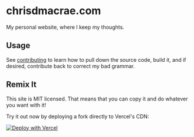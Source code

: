 # chrisdmacrae.com

My personal website, where I keep my thoughts.

## Usage

See [contributing](./CONTRIBUTING.md) to learn how to pull down the source code, build it, and if desired, contribute back to correct my bad grammar.

## Remix It

This site is MIT licensed. That means that you can copy it and do whatever you want with it!

Try it out now by deploying a fork directly to Vercel's CDN:

[![Deploy with Vercel](https://vercel.com/button)](https://vercel.com/import/git?s=https%3A%2F%2Fgithub.com%2Fchrisdmacrae%2Fchrisdmacrae.com&env=GITHUB_CLIENT_ID,GITHUB_CLIENT_SECRET,REPO_FULL_NAME,BASE_BRANCH&envDescription=Environment%20variables%20necessary%20for%20GitHub%20auth&envLink=https%3A%2F%2Ftinacms.org%2Fguides%2Fnextjs%2Fgithub%2Fgithub-oauth-app%2F%23setting-environment-variables&project-name=my-mediumish-site&repo-name=my-mediumish-site)